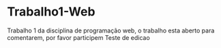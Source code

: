 # Trabalho1-Web
Trabalho 1 da disciplina de programação web, o trabalho esta aberto para comentarem, por favor participem 
Teste de edicao
